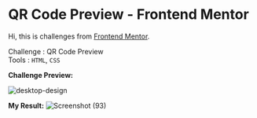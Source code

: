# QR Code Preview - Frontend Mentor

Hi, this is challenges from [Frontend Mentor](https://www.frontendmentor.io/).

Challenge : QR Code Preview
<br>
Tools     : `HTML`, `CSS`

**Challenge Preview:**

![desktop-design](https://github.com/ddedida/frontendmentor-qr-code/assets/108203648/9abc36ff-ed49-4ab2-b10f-b6375769b86f)

**My Result:**
![Screenshot (93)](https://github.com/ddedida/frontendmentor-qr-code/assets/108203648/e671ab85-cb8d-4110-86f5-e5bf1d64f286)
